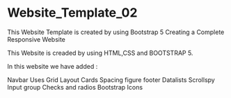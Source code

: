 # Website_Template_02
This Website Template is created by using Bootstrap 5
Creating a Complete Responsive Website 

This Website is creaded by using HTML,CSS and BOOTSTRAP 5.

In this website we have added :

Navbar
Uses Grid Layout
Cards
Spacing
figure
footer
Datalists
Scrollspy
Input group
Checks and radios
Bootstrap Icons
